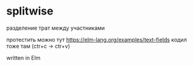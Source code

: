 # splitwise
разделение трат между участниками

протестить можно тут https://elm-lang.org/examples/text-fields
кодил тоже там (ctr+c -> ctr+v)

written in Elm
